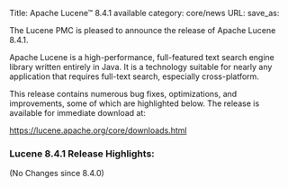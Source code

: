 Title: Apache Lucene™ 8.4.1 available
category: core/news
URL: 
save_as: 

The Lucene PMC is pleased to announce the release of Apache Lucene 8.4.1.

Apache Lucene is a high-performance, full-featured text search engine library written entirely in Java. It is a technology suitable for nearly any application that requires full-text search, especially cross-platform.

This release contains numerous bug fixes, optimizations, and improvements, some of which are highlighted below. The release is available for immediate download at:

  <https://lucene.apache.org/core/downloads.html>

### Lucene 8.4.1 Release Highlights:

(No Changes since 8.4.0)
